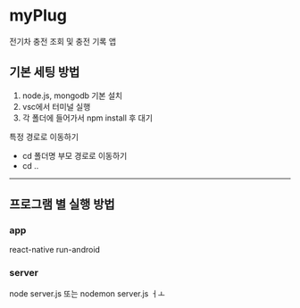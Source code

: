 # myPlug
전기차 충전 조회 및 충전 기록 앱
## 기본 세팅 방법
1. node.js, mongodb 기본 설치
2. vsc에서 터미널 실행
3. 각 폴더에 들어가서 npm install 후 대기

특정 경로로 이동하기 
 - cd 폴더명
부모 경로로 이동하기
 - cd ..
---
## 프로그램 별 실행 방법
### app
react-native run-android
### server
node server.js
또는
nodemon server.js
ㅓㅗ
